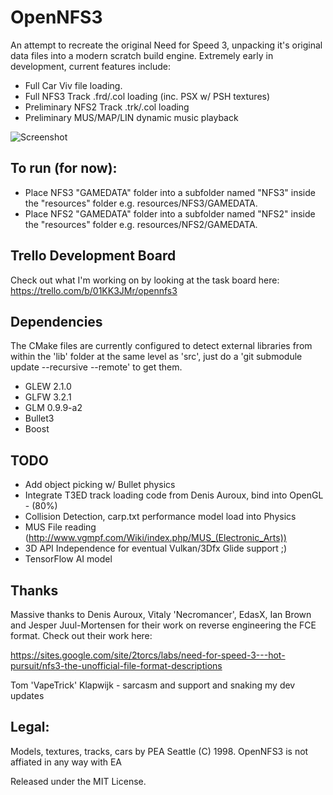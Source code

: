 # OpenNFS3

An attempt to recreate the original Need for Speed 3, unpacking it's original data files into a modern scratch build engine. Extremely early in development, current features include:
 
* Full Car Viv file loading. 
* Full NFS3 Track .frd/.col loading (inc. PSX w/ PSH textures)
* Preliminary NFS2 Track .trk/.col loading
* Preliminary MUS/MAP/LIN dynamic music playback

![Screenshot](../master/doc/BuildProgress.png)

## To run (for now):

* Place NFS3 "GAMEDATA" folder into a subfolder named "NFS3" inside the "resources" folder e.g. resources/NFS3/GAMEDATA.
* Place NFS2 "GAMEDATA" folder into a subfolder named "NFS2" inside the "resources" folder e.g. resources/NFS2/GAMEDATA.

## Trello Development Board

Check out what I'm working on by looking at the task board here:
https://trello.com/b/01KK3JMr/opennfs3

## Dependencies

The CMake files are currently configured to detect external libraries from within the 'lib' folder at the same level as 'src', just do a 'git submodule update --recursive --remote' to get them.

* GLEW 2.1.0
* GLFW 3.2.1
* GLM 0.9.9-a2
* Bullet3
* Boost

## TODO

* Add object picking w/ Bullet physics
* Integrate T3ED track loading code from Denis Auroux, bind into OpenGL - (80%)
* Collision Detection, carp.txt performance model load into Physics
* MUS File reading (http://www.vgmpf.com/Wiki/index.php/MUS_(Electronic_Arts))
* 3D API Independence for eventual Vulkan/3Dfx Glide support ;)
* TensorFlow AI model 

## Thanks

Massive thanks to Denis Auroux, Vitaly 'Necromancer', EdasX, Ian Brown and Jesper Juul-Mortensen for their work on reverse engineering the FCE format. Check out their work here:

https://sites.google.com/site/2torcs/labs/need-for-speed-3---hot-pursuit/nfs3-the-unofficial-file-format-descriptions

Tom 'VapeTrick' Klapwijk - sarcasm and support and snaking my dev updates

## Legal:
Models, textures, tracks, cars by PEA Seattle (C) 1998.
OpenNFS3 is not affiated in any way with EA

Released under the MIT License.

